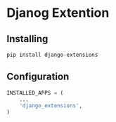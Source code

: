 # Djanog Extention
## Installing
```bash
pip install django-extensions
```

## Configuration
```python
INSTALLED_APPS = (
    ...
    'django_extensions',
)
```